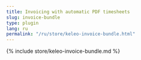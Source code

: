 ```yaml
---
title: Invoicing with automatic PDF timesheets
slug: invoice-bundle
type: plugin
lang: ru
permalink: "/ru/store/keleo-invoice-bundle.html"
---
```


{% include store/keleo-invoice-bundle.md %}
